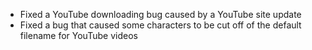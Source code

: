 - Fixed a YouTube downloading bug caused by a YouTube site update
- Fixed a bug that caused some characters to be cut off of the default filename for YouTube videos
